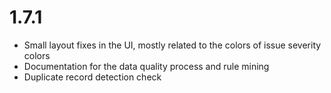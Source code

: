 # 1.7.1

* Small layout fixes in the UI, mostly related to the colors of issue severity colors
* Documentation for the data quality process and rule mining
* Duplicate record detection check
